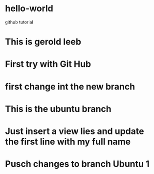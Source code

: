 # hello-world
github tutorial

# This is gerold leeb
# First try with Git Hub
# first change int the new branch

# This is the ubuntu branch
# Just insert a view lies and update the first line with my full name

# Pusch changes to branch Ubuntu 1

